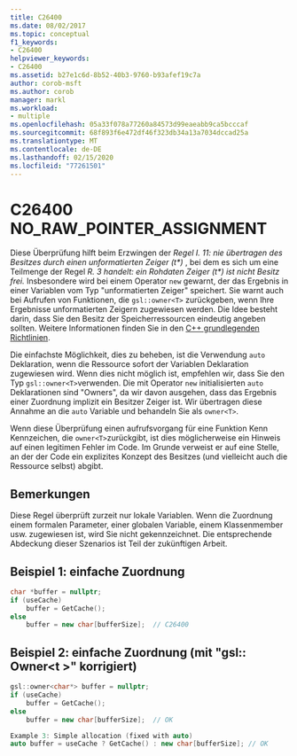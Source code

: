 ```yaml
---
title: C26400
ms.date: 08/02/2017
ms.topic: conceptual
f1_keywords:
- C26400
helpviewer_keywords:
- C26400
ms.assetid: b27e1c6d-8b52-40b3-9760-b93afef19c7a
author: corob-msft
ms.author: corob
manager: markl
ms.workload:
- multiple
ms.openlocfilehash: 05a33f078a77260a84573d99eaeabb9ca5bcccaf
ms.sourcegitcommit: 68f893f6e472df46f323db34a13a7034dccad25a
ms.translationtype: MT
ms.contentlocale: de-DE
ms.lasthandoff: 02/15/2020
ms.locfileid: "77261501"
---
```

# <a name="c26400-no_raw_pointer_assignment"></a>C26400 NO_RAW_POINTER_ASSIGNMENT

Diese Überprüfung hilft beim Erzwingen der *Regel I. 11: nie übertragen des Besitzes durch einen unformatierten Zeiger (t\*)* , bei dem es sich um eine Teilmenge der Regel *R. 3 handelt: ein Rohdaten Zeiger (t\*) ist nicht Besitz frei.* Insbesondere wird bei einem Operator `new` gewarnt, der das Ergebnis in einer Variablen vom Typ "unformatierten Zeiger" speichert. Sie warnt auch bei Aufrufen von Funktionen, die `gsl::owner<T>` zurückgeben, wenn Ihre Ergebnisse unformatierten Zeigern zugewiesen werden. Die Idee besteht darin, dass Sie den Besitz der Speicherressourcen eindeutig angeben sollten. Weitere Informationen finden Sie in den [ C++ grundlegenden Richtlinien](https://github.com/isocpp/CppCoreGuidelines/blob/master/CppCoreGuidelines.md#r-resource-management).

Die einfachste Möglichkeit, dies zu beheben, ist die Verwendung `auto` Deklaration, wenn die Ressource sofort der Variablen Deklaration zugewiesen wird. Wenn dies nicht möglich ist, empfehlen wir, dass Sie den Typ `gsl::owner<T>`verwenden. Die mit Operator `new` initialisierten `auto` Deklarationen sind "Owners", da wir davon ausgehen, dass das Ergebnis einer Zuordnung implizit ein Besitzer Zeiger ist. Wir übertragen diese Annahme an die `auto` Variable und behandeln Sie als `owner<T>`.

Wenn diese Überprüfung einen aufrufsvorgang für eine Funktion Kenn Kennzeichen, die `owner<T>`zurückgibt, ist dies möglicherweise ein Hinweis auf einen legitimen Fehler im Code. Im Grunde verweist er auf eine Stelle, an der der Code ein explizites Konzept des Besitzes (und vielleicht auch die Ressource selbst) abgibt.

## <a name="remarks"></a>Bemerkungen

Diese Regel überprüft zurzeit nur lokale Variablen. Wenn die Zuordnung einem formalen Parameter, einer globalen Variable, einem Klassenmember usw. zugewiesen ist, wird Sie nicht gekennzeichnet. Die entsprechende Abdeckung dieser Szenarios ist Teil der zukünftigen Arbeit.

## <a name="example-1-simple-allocation"></a>Beispiel 1: einfache Zuordnung

```cpp
char *buffer = nullptr;
if (useCache)
    buffer = GetCache();
else
    buffer = new char[bufferSize];  // C26400
```

## <a name="example-2-simple-allocation-fixed-with-gslownert"></a>Beispiel 2: einfache Zuordnung (mit "gsl:: Owner\<t >" korrigiert)

```cpp
gsl::owner<char*> buffer = nullptr;
if (useCache)
    buffer = GetCache();
else
    buffer = new char[bufferSize];  // OK

Example 3: Simple allocation (fixed with auto)
auto buffer = useCache ? GetCache() : new char[bufferSize]; // OK
```

